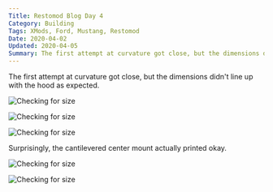 ```yaml
---
Title: Restomod Blog Day 4
Category: Building
Tags: XMods, Ford, Mustang, Restomod
Date: 2020-04-02
Updated: 2020-04-05
Summary: The first attempt at curvature got close, but the dimensions didn't line up with the hood as expected.
---
```


The first attempt at curvature got close, but the dimensions didn't line up with
the hood as expected.

![Checking for size]({attach}/img/IMG_5100.jpg)

![Checking for size]({attach}/img/IMG_5103.jpg)

![Checking for size]({attach}/img/IMG_5104.jpg)

Surprisingly, the cantilevered center mount actually printed okay.

![Checking for size]({attach}/img/IMG_5106.jpg)

![Checking for size]({attach}/img/IMG_5107.jpg)

